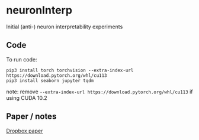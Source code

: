 # neuronInterp
Initial (anti-) neuron interpretability experiments 

## Code
To run code:
```
pip3 install torch torchvision --extra-index-url https://download.pytorch.org/whl/cu113
pip3 install seaborn jupyter tqdm
```
note: remove `--extra-index-url https://download.pytorch.org/whl/cu113` if using CUDA 10.2

## Paper / notes
[Dropbox paper](https://www.dropbox.com/scl/fi/6h4jpaqfzcsfxkendwivu/Single-Neurons.paper?dl=0&oref=e&r=ABmQBc3L7iTxSiLzKKLqo6T_f-S33NWibWn06kqyo3mce8SFwjbq8b2_geKyHVNZ2zMfx2luRLlQuWO-UjHj3JwCQWVUd9CvJQLp45jZh5SWRDzid3R3zOy33OiOWltvs6j1uq4e9N7D2fMSa3QU0LP32_1KwD_qQDTIA-IYjn2GW90s9_C9074-GG2uoOxc6R4&rlkey=izu7m1prlo4kgg1ysze9sg059&sm=1)

